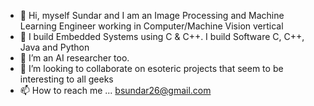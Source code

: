 - 👋 Hi, myself Sundar and I am an Image Processing and Machine Learning Engineer working in Computer/Machine Vision vertical
- 👀 I build Embedded Systems using C & C++. I build Software C, C++, Java and Python
- 🌱 I’m an AI researcher too.
- 💞️ I’m looking to collaborate on esoteric projects that seem to be interesting to all geeks
- 📫 How to reach me ... bsundar26@gmail.com

<!---
gutsun26/gutsun26 is a ✨ special ✨ repository because its `README.md` (this file) appears on your GitHub profile.
You can click the Preview link to take a look at your changes.
--->
